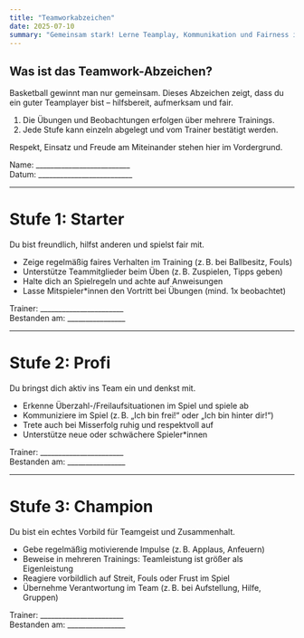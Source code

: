 ```yaml
---
title: "Teamworkabzeichen"
date: 2025-07-10
summary: "Gemeinsam stark! Lerne Teamplay, Kommunikation und Fairness im Basketball."
---
```


## Was ist das Teamwork-Abzeichen?

Basketball gewinnt man nur gemeinsam. Dieses Abzeichen zeigt, dass du ein guter Teamplayer bist – hilfsbereit, aufmerksam und fair.

1. Die Übungen und Beobachtungen erfolgen über mehrere Trainings.
1. Jede Stufe kann einzeln abgelegt und vom Trainer bestätigt werden.

Respekt, Einsatz und Freude am Miteinander stehen hier im Vordergrund.

Name: __________________________  
Datum: __________________________

---

# Stufe 1: Starter
Du bist freundlich, hilfst anderen und spielst fair mit.

* Zeige regelmäßig faires Verhalten im Training (z. B. bei Ballbesitz, Fouls)
* Unterstütze Teammitglieder beim Üben (z. B. Zuspielen, Tipps geben)
* Halte dich an Spielregeln und achte auf Anweisungen
* Lasse Mitspieler*innen den Vortritt bei Übungen (mind. 1x beobachtet)

Trainer: _______________________  
Bestanden am: ________________

---

# Stufe 2: Profi
Du bringst dich aktiv ins Team ein und denkst mit.

* Erkenne Überzahl-/Freilaufsituationen im Spiel und spiele ab
* Kommuniziere im Spiel (z. B. „Ich bin frei!“ oder „Ich bin hinter dir!“)
* Trete auch bei Misserfolg ruhig und respektvoll auf
* Unterstütze neue oder schwächere Spieler*innen

Trainer: _______________________  
Bestanden am: ________________

---

# Stufe 3: Champion
Du bist ein echtes Vorbild für Teamgeist und Zusammenhalt.

* Gebe regelmäßig motivierende Impulse (z. B. Applaus, Anfeuern)
* Beweise in mehreren Trainings: Teamleistung ist größer als Eigenleistung
* Reagiere vorbildlich auf Streit, Fouls oder Frust im Spiel
* Übernehme Verantwortung im Team (z. B. bei Aufstellung, Hilfe, Gruppen)

Trainer: _______________________  
Bestanden am: ________________
